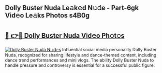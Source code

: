 ## Dolly Buster Nuda Le𝚊k𝚎d N𝚞𝚍e - Part-6gk Vid𝚎o Le𝚊ks Photos s4B0g

# <h2><a href="http://fbde2q.evod.top/?m=Dolly+Buster+Nuda">🔗 👉🔴 Dolly Buster Nuda Vid𝚎o Ph𝚘t𝚘s</a></h2>

[![Dolly Buster Nuda N𝚞d𝚎s](https://i.imgur.com/8V9OHl7.gif)](http://fbde2q.evod.top/?m=Dolly+Buster+Nuda)
Influential social media personality Dolly Buster Nuda, recognized for sharing lifestyle and dance-themed content, including dance trend performances and mini vlogs. The ability Dolly Buster Nuda to handle pressure and controversy is essential for a successful public figure. 

